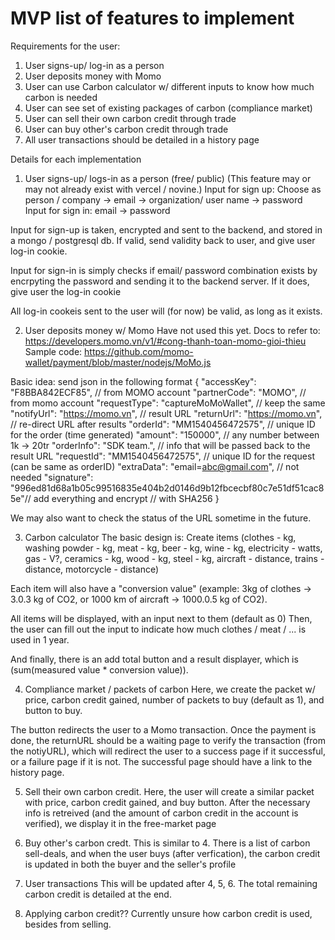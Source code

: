 # MVP list of features to implement
Requirements for the user:
1. User signs-up/ log-in as a person
2. User deposits money with Momo
3. User can use Carbon calculator w/ different inputs to know how much carbon is needed 
4. User can see set of existing packages of carbon (compliance market)
5. User can sell their own carbon credit through trade
6. User can buy other's carbon credit through trade
7. All user transactions should be detailed in a history page


Details for each implementation
1. User signs-up/ logs-in as a person (free/ public)
(This feature may or may not already exist with vercel / novine.)
Input for sign up: Choose as person / company -> email -> organization/ user name -> password
Input for sign in: email -> password

Input for sign-up is taken, encrypted and sent to the backend, and stored in a mongo / postgresql db. If valid, send validity back to user, and give user log-in cookie.

Input for sign-in is simply checks if email/ password combination exists by encrpyting the password and sending it to the backend server. If it does, give user the log-in cookie

All log-in cookeis sent to the user will (for now) be valid, as long as it exists. 

2. User deposits money w/ Momo
Have not used this yet. 
Docs to refer to: https://developers.momo.vn/v1/#cong-thanh-toan-momo-gioi-thieu 
Sample code: https://github.com/momo-wallet/payment/blob/master/nodejs/MoMo.js 

Basic idea: send json in the following format
{
  "accessKey": "F8BBA842ECF85", // from MOMO account
  "partnerCode": "MOMO", //  from momo account
  "requestType": "captureMoMoWallet", // keep the same
  "notifyUrl": "https://momo.vn", // result URL
  "returnUrl": "https://momo.vn", // re-direct URL after results
  "orderId": "MM1540456472575", // unique ID for the order (time generated)
  "amount": "150000", // any number between 1k -> 20tr
  "orderInfo": "SDK team.", // info that will be passed back to the result URL
  "requestId": "MM1540456472575", // unique ID for the request (can be same as orderID)
  "extraData": "email=abc@gmail.com", // not needed 
  "signature": "996ed81d68a1b05c99516835e404b2d0146d9b12fbcecbf80c7e51df51cac85e"// add everything and encrypt
  // with SHA256
}

We may also want to check the status of the URL sometime in the future. 

3. Carbon calculator
The basic design is:
Create items (clothes - kg, washing powder - kg, meat - kg, beer - kg, wine - kg, electricity - watts, gas - V?, ceramics - kg, wood - kg, steel - kg, aircraft - distance, trains - distance, motorcycle - distance) 

Each item will also have a "conversion value" (example: 3kg of clothes -> 3.0.3 kg of CO2, or 1000 km of aircraft -> 1000.0.5 kg of CO2). 

All items will be displayed, with an input next to them (default as 0)
Then, the user can fill out the input to indicate how much clothes / meat / ... is used in 1 year.

And finally, there is an add total button and a result displayer, which is (sum(measured value * conversion value)).


4. Compliance market / packets of carbon
Here, we create the packet w/ price, carbon credit gained, number of packets to buy (default as 1), and button to buy.

The button redirects the user to a Momo transaction. Once the payment is done, the returnURL should be a waiting page to verify the transaction (from the notiyURL), which will redirect the user to a success page if it successful, or a failure page if it is not. The successful page should have a link to the history page. 

5. Sell their own carbon credit.
Here, the user will create a similar packet with price, carbon credit gained, and buy button. After the necessary info is retreived (and the amount of carbon credit in the account is verified), we display it in the free-market page

6. Buy other's carbon credt. 
This is similar to 4. There is a list of carbon sell-deals, and when the user buys (after verfication), the carbon credit is updated in both the buyer and the seller's profile

7. User transactions
This will be updated after 4, 5, 6. The total remaining carbon credit is detailed at the end. 

8. Applying carbon credit??
Currently unsure how carbon credit is used, besides from selling. 
